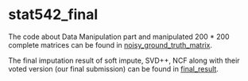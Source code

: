 # stat542_final

The code about Data Manipulation part and manipulated 200 * 200 complete matrices can be found in [noisy_ground_truth_matrix](https://github.com/glamour0412/stat542_final/tree/main/noisy_ground_truth_matrix).

The final imputation result of soft impute, SVD++, NCF along with their voted version (our final submission) can be found in [final_result](https://github.com/glamour0412/stat542_final/tree/main/final_result).
